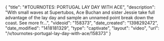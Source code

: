 {
    "title": "#TOURNOTES: PORTUGAL LAY DAY WITH ACE",
    "description": "With small waves at Supertubos, Ace Buchan and sister Jessie take full advantage of the lay day and sample an unnamed point break down the coast. See more fr...",
    "videoid": "158373",
    "date_created": "1398292472",
    "date_modified": "1418181329",
    "type": "captivate",
    "layout": "video",
    "url": "\/v\/tournotes-portugal-lay-day-with-ace\/158373"
}
